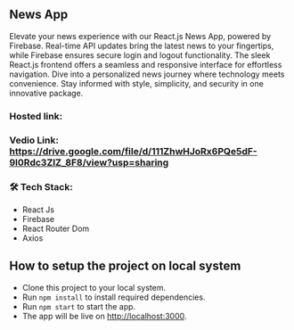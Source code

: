 ## News App

Elevate your news experience with our React.js News App, powered by Firebase. Real-time API updates bring the latest news to your fingertips, while Firebase ensures secure login and logout functionality. The sleek React.js frontend offers a seamless and responsive interface for effortless navigation. Dive into a personalized news journey where technology meets convenience. Stay informed with style, simplicity, and security in one innovative package.

### Hosted link: 
### Vedio Link: https://drive.google.com/file/d/111ZhwHJoRx6PQe5dF-9l0Rdc3ZIZ_8F8/view?usp=sharing

### 🛠️ Tech Stack:

- React Js
- Firebase
- React Router Dom
- Axios

## How to setup the project on local system
- Clone this project to your local system.
- Run `npm install` to install required dependencies.
- Run `npm start` to start the app.
- The app will be live on [http://localhost:3000](http://localhost:3000).
